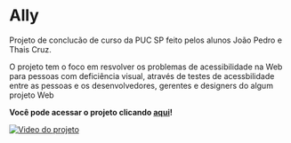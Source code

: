 # Ally 
Projeto de conclucão de curso da PUC SP feito pelos alunos João Pedro e Thais Cruz.
<p>
O projeto tem o foco em resvolver os problemas de acessibilidade na Web para pessoas com deficiência visual, através de testes de acessbilidade entre as pessoas e os desenvolvedores, gerentes e designers do algum projeto Web </p>
<b>Você pode acessar o projeto clicando <a href='http://allyticc.herokuapp.com/'>aqui</a>!</b>

[![Video do projeto](https://img.youtube.com/vi/zIPrTozH080/0.jpg)](https://www.youtube.com/watch?v=zIPrTozH080 "Ally")

